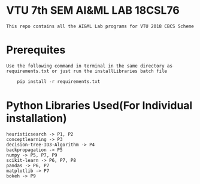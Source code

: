 # VTU 7th SEM AI&ML LAB 18CSL76
    This repo contains all the AI&ML Lab programs for VTU 2018 CBCS Scheme
# Prerequites
    Use the following command in terminal in the same directory as requirements.txt or just run the installLibraries batch file
```python
    pip install -r requirements.txt
```

# Python Libraries Used(For Individual installation)
    heuristicsearch -> P1, P2
    conceptlearning -> P3
    decision-tree-ID3-Algorithm -> P4
    backpropagation -> P5
    numpy -> P5, P7, P9
    scikit-learn -> P6, P7, P8
    pandas -> P6, P7
    matplotlib -> P7
    bokeh -> P9
